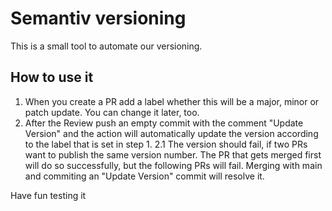 # Semantiv versioning

This is a small tool to automate our versioning. 

## How to use it

1. When you create a PR add a label whether this will be a major, minor or patch update. You can change it later, too. 
2. After the Review push an empty commit with the comment "Update Version" and the action will automatically update the version according to the label that is set in step 1. 
2.1 The version should fail, if two PRs want to publish the same version number. The PR that gets merged first will do so successfully, but the following PRs will fail. Merging with main and commiting an "Update Version" commit will resolve it. 

Have fun testing it
